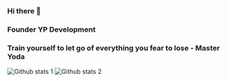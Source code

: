 ### Hi there 👋

### Founder YP Development

### Train yourself to let go of everything you fear to lose - Master Yoda

<!--
**Yatzzzz/Yatzzzz** is a ✨ _special_ ✨ repository because its `README.md` (this file) appears on your GitHub profile.

Here are some ideas to get you started:

- 🔭 I’m currently working on ...
- 🌱 I’m currently learning ...
- 👯 I’m looking to collaborate on ...
- 🤔 I’m looking for help with ...
- 💬 Ask me about ...
- 📫 How to reach me: ...
- 😄 Pronouns: ...
- ⚡ Fun fact: ...
-->

![Github stats 1](https://github-readme-stats.vercel.app/api?username=Yatzzzz&show_icons=true&theme=gradient) 
![Github stats 2](https://github-readme-stats.vercel.app/api?username=Yatzzzz&show_icons=true&theme=radical)
